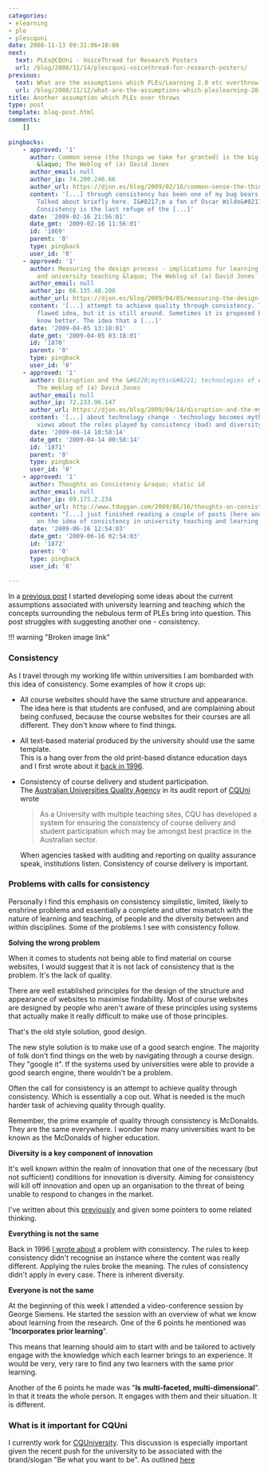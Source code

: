 ```yaml
---
categories:
- elearning
- ple
- plescquni
date: 2008-11-13 09:31:06+10:00
next:
  text: PLEs@CQUni - VoiceThread for Research Posters
  url: /blog/2008/11/14/plescquni-voicethread-for-research-posters/
previous:
  text: What are the assumptions which PLEs/Learning 2.0 etc overthrow
  url: /blog/2008/11/12/what-are-the-assumptions-which-pleslearning-20-etc-overthrow/
title: Another assumption which PLEs over throws
type: post
template: blog-post.html
comments:
    []
    
pingbacks:
    - approved: '1'
      author: Common sense (the things we take for granted) is the big obstacle for innovation
        &laquo; The Weblog of (a) David Jones
      author_email: null
      author_ip: 74.200.246.66
      author_url: https://djon.es/blog/2009/02/16/common-sense-the-things-we-take-for-granted-is-the-big-obstacle-for-innovation/
      content: '[...] through consistency has been one of my bug bears for over 10 years.
        Talked about briefly here. I&#8217;m a fan of Oscar Wilde&#8217;s take on consistency
        Consistency is the last refuge of the [...]'
      date: '2009-02-16 21:56:01'
      date_gmt: '2009-02-16 11:56:01'
      id: '1869'
      parent: '0'
      type: pingback
      user_id: '0'
    - approved: '1'
      author: Measuring the design process - implications for learning design, e-learning
        and university teaching &laquo; The Weblog of (a) David Jones
      author_email: null
      author_ip: 66.135.48.206
      author_url: https://djon.es/blog/2009/04/05/measuring-the-design-process-implications-for-learning-design-e-learning-and-university-teaching/
      content: '[...] attempt to achieve quality through consistency. This is such a fundamentally
        flawed idea, but it is still around. Sometimes it is proposed by people who should
        know better. The idea that a [...]'
      date: '2009-04-05 13:18:01'
      date_gmt: '2009-04-05 03:18:01'
      id: '1870'
      parent: '0'
      type: pingback
      user_id: '0'
    - approved: '1'
      author: Disruption and the &#8220;mythic&#8221; technologies of education &laquo;
        The Weblog of (a) David Jones
      author_email: null
      author_ip: 72.233.96.147
      author_url: https://djon.es/blog/2009/04/14/disruption-and-the-mythic-technologies-of-education/
      content: '[...] about technology change - technology becomes mythic, and my own
        views about the roles played by consistency (bad) and diversity [...]'
      date: '2009-04-14 10:58:14'
      date_gmt: '2009-04-14 00:58:14'
      id: '1871'
      parent: '0'
      type: pingback
      user_id: '0'
    - approved: '1'
      author: Thoughts on Consistency &raquo; static id
      author_email: null
      author_ip: 69.175.2.234
      author_url: http://www.tduggan.com/2009/06/16/thoughts-on-consistency/
      content: "[...] just finished reading a couple of posts (here and here) by a colleague\_\
        on the idea of consistency in university teaching and learning and it got [...]"
      date: '2009-06-16 12:54:03'
      date_gmt: '2009-06-16 02:54:03'
      id: '1872'
      parent: '0'
      type: pingback
      user_id: '0'
    
---
```

In a [previous post](/blog/2008/11/12/what-are-the-assumptions-which-pleslearning-20-etc-overthrow/) I started developing some ideas about the current assumptions associated with university learning and teaching which the concepts surrounding the nebulous term of PLEs bring into question. This post struggles with suggesting another one - consistency.

!!! warning "Broken image link"

### Consistency

As I travel through my working life within universities I am bombarded with this idea of consistency. Some examples of how it crops up:

- All course websites should have the same structure and appearance.  
    The idea here is that students are confused, and are complaining about being confused, because the course websites for their courses are all different. They don't know where to find things.
- All text-based material produced by the university should use the same template.  
    This is a hang over from the old print-based distance education days and I first wrote about it [back in 1996](/blog/publications/computing-by-distance-education-problems-and-solutions/).
- Consistency of course delivery and student participation.  
    The [Australian Universities Quality Agency](http://www.auqa.edu.au/) in its audit report of [CQUni](http://www.cqu.edu.au/) wrote
    
    > As a University with multiple teaching sites, CQU has developed a system for ensuring the consistency of course delivery and student participation which may be amongst best practice in the Australian sector.
    
    When agencies tasked with auditing and reporting on quality assurance speak, institutions listen. Consistency of course delivery is important.

### Problems with calls for consistency

Personally I find this emphasis on consistency simplistic, limited, likely to enshrine problems and essentially a complete and utter mismatch with the nature of learning and teaching, of people and the diversity between and within disciplines. Some of the problems I see with consistency follow.

**Solving the wrong problem**

When it comes to students not being able to find material on course websites, I would suggest that it is not lack of consistency that is the problem. It's the lack of quality.

There are well established principles for the design of the structure and appearance of websites to maximise findability. Most of course websites are designed by people who aren't aware of these principles using systems that actually make it really difficult to make use of those principles.

That's the old style solution, good design.

The new style solution is to make use of a good search engine. The majority of folk don't find things on the web by navigating through a course design. They "google it". If the systems used by universities were able to provide a good search engine, there wouldn't be a problem.

Often the call for consistency is an attempt to achieve quality through consistency. Which is essentially a cop out. What is needed is the much harder task of achieving quality through quality.

Remember, the prime example of quality through consistency is McDonalds. They are the same everywhere. I wonder how many universities want to be known as the McDonalds of higher education.

**Diversity is a key component of innovation**

It's well known within the realm of innovation that one of the necessary (but not sufficient) conditions for innovation is diversity. Aiming for consistency will kill off innovation and open up an organisation to the threat of being unable to respond to changes in the market.

I've written about this [previously](/blog/2008/10/29/the-importance-of-diversity-to-improving-learning-and-teaching/) and given some pointers to some related thinking.

**Everything is not the same**

Back in 1996 [I wrote about](/blog/publications/computing-by-distance-education-problems-and-solutions/) a problem with consistency. The rules to keep consistency didn't recognise an instance where the content was really different. Applying the rules broke the meaning. The rules of consistency didn't apply in every case. There is inherent diversity.

**Everyone is not the same**

At the beginning of this week I attended a video-conference session by George Siemens. He started the session with an overview of what we know about learning from the research. One of the 6 points he mentioned was "**Incorporates prior learning**".

This means that learning should aim to start with and be tailored to actively engage with the knowledge which each learner brings to an experience. It would be very, very rare to find any two learners with the same prior learning.

Another of the 6 points he made was "**Is multi-faceted, multi-dimensional**". In that it treats the whole person. It engages with them and their situation. It is different.

### What is it important for CQUni

I currently work for [CQUniversity](http://www.cquni.edu.au/). This discussion is especially important given the recent push for the university to be associated with the brand/slogan "Be what you want to be". As outlined [here](http://content.cqu.edu.au/FCWViewer/view.do?page=6596)